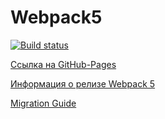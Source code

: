 # Webpack5

[![Build status](https://ci.appveyor.com/api/projects/status/eokqt2deqy8gcg95?svg=true)](https://ci.appveyor.com/project/kiiyas/ahj-002-dom-sorting)

[Ссылка на GitHub-Pages](https://kiiyas.github.io/AHJ-002_DOM-sorting/)

[Информация о релизе Webpack 5](https://webpack.js.org/blog/2020-10-10-webpack-5-release/)

[Migration Guide](https://webpack.js.org/migrate/5/)
